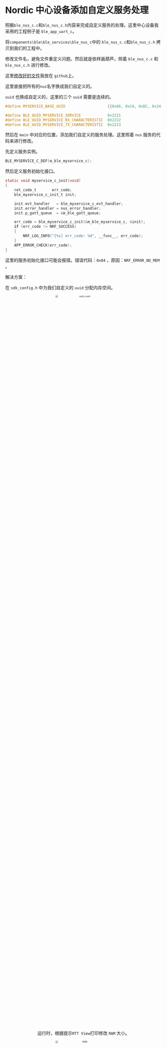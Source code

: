 # Nordic 中心设备添加自定义服务处理



照搬`ble_nus_c.c`和`ble_nus_c.h`内容来完成自定义服务的处理。这里中心设备我采用的工程例子是 `ble_app_uart_c`。



将`components\ble\ble_services\ble_nus_c`中的 `ble_nus_c.c`和`ble_nus_c.h` 拷贝到我们的工程中。

修改文件名，避免文件重定义问题。然后就是依样画葫芦，照着 `ble_nus_c.c` 和 `ble_nus_c.h` 进行修改。

这里[修改好的文件](https://github.com/duapple/nordic_ble_central_custom_services/tree/master)我放在 `github`上。

这里直接把所有的`nus`名字换成我们自定义的。

`uuid` 也换成自定义的，这里的三个 `uuid` 需要是连续的。

```c
#define MYSERVICE_BASE_UUID                   {{0x66, 0xCA, 0xDC, 0x24, 0x0E, 0xE5, 0xA9, 0xE0, 0x93, 0xF3, 0xA3, 0xB5, 0x00, 0x00, 0x40, 0x6E}} /**< Used vendor-specific UUID. */

#define BLE_UUID_MYSERVICE_SERVICE            0x2221                      /**< The UUID of the Nordic UART Service. */
#define BLE_UUID_MYSERVICE_RX_CHARACTERISTIC  0X2222                      /**< The UUID of the RX Characteristic. */
#define BLE_UUID_MYSERVICE_TX_CHARACTERISTIC  0x2223                      /**< The UUID of the TX Characteristic. */
```



然后在 `main` 中对应的位置，添加我们自定义的服务处理。这里照着 `nus` 服务的代码来进行修改。

先定义服务实例。

```c
BLE_MYSERVICE_C_DEF(m_ble_myservice_c);
```

然后定义服务初始化接口。

```c
static void myservice_c_init(void)
{
    ret_code_t       err_code;
    ble_myservice_c_init_t init;

    init.evt_handler   = ble_myservice_c_evt_handler;
    init.error_handler = nus_error_handler;
    init.p_gatt_queue  = &m_ble_gatt_queue;

    err_code = ble_myservice_c_init(&m_ble_myservice_c, &init);
	if (err_code != NRF_SUCCESS)
	{
		NRF_LOG_INFO("[%s] err_code: %d", __func__, err_code);
	}
    APP_ERROR_CHECK(err_code);
}
```

这里的服务初始化接口可能会报错。错误代码：`0x04` ，原因：`NRF_ERROR_NO_MEM` 。

解决方案：

在 `sdk_config.h` 中为我们自定义的 `uuid` 分配内存空间。

<div align=center><img src="https://raw.githubusercontent.com/duapple/Code/master/pic/20210127105458.png" alt="uuid_count" style="zoom:50%;" width="60%" high="60%"/>

运行时，根据提示`RTT View`打印修改 `RAM` 大小。

<div align=center><img src="https://raw.githubusercontent.com/duapple/Code/master/pic/20210127105537.png" alt="RAM" style="zoom:50%;" width="60%" high="60%" />



`void bsp_event_handler(bsp_event_t event)` 事件中添加 断连处理。

```c
void bsp_event_handler(bsp_event_t event)
{
    ret_code_t err_code;

    switch (event)
    {
    case BSP_EVENT_DISCONNECT:

        err_code = sd_ble_gap_disconnect(m_ble_nus_c.conn_handle, \
                                         BLE_HCI_REMOTE_USER_TERMINATED_CONNECTION);
#if ENABLE_BLE_MYSERVICE
        err_code = sd_ble_gap_disconnect(m_ble_myservice_c.conn_handle, \
                                         BLE_HCI_REMOTE_USER_TERMINATED_CONNECTION);
#endif
        if (err_code != NRF_ERROR_INVALID_STATE)
        {
            APP_ERROR_CHECK(err_code);
        }
        break;
}
```



`static void ble_evt_handler(ble_evt_t const * p_ble_evt, void * p_context)` 中添加 连接处理。

经测试，这里不用添加也是可以的。

```c
static void ble_evt_handler(ble_evt_t const * p_ble_evt, void * p_context)
{
    ret_code_t            err_code;
    ble_gap_evt_t const * p_gap_evt = &p_ble_evt->evt.gap_evt;

    switch (p_ble_evt->header.evt_id)
    {
    case BLE_GAP_EVT_CONNECTED:
        // NRF_LOG_INFO("BLE_GAP_EVT_CONNECTED");

        err_code = ble_nus_c_handles_assign(&m_ble_nus_c, p_ble_evt->evt.gap_evt.conn_handle, NULL);
#if ENABLE_BLE_MYSERVICE
        err_code = ble_myservice_c_handles_assign(&m_ble_myservice_c, p_ble_evt->evt.gap_evt.conn_handle, NULL);
#endif
        APP_ERROR_CHECK(err_code);

        err_code = bsp_indication_set(BSP_INDICATE_CONNECTED);
        APP_ERROR_CHECK(err_code);

        // start discovery of services. The NUS Client waits for a discovery result
        err_code = ble_db_discovery_start(&m_db_disc, p_ble_evt->evt.gap_evt.conn_handle);
        APP_ERROR_CHECK(err_code);
        break;
}
```



定义自定义服务的事件处理回调。照着 `nus` 服务的进行修改就好了。

```c
static void ble_myservice_c_evt_handler(ble_myservice_c_t * p_ble_myservice_c, ble_myservice_c_evt_t const * p_ble_myservice_evt)
{
	DEBUG_INFO();
    ret_code_t err_code;

    switch (p_ble_myservice_evt->evt_type)
    {
    case BLE_NUS_C_EVT_DISCOVERY_COMPLETE:
        NRF_LOG_INFO("Myservice Discovery complete.");
        err_code = ble_myservice_c_handles_assign(p_ble_myservice_c, p_ble_myservice_evt->conn_handle, &p_ble_myservice_evt->handles);
        APP_ERROR_CHECK(err_code);

        err_code = ble_myservice_c_tx_notif_enable(p_ble_myservice_c);
        APP_ERROR_CHECK(err_code);
        NRF_LOG_INFO("Connected to device with My Service.");
        break;

    case BLE_NUS_C_EVT_NUS_TX_EVT:
        ble_nus_chars_received_uart_print(p_ble_myservice_evt->p_data, p_ble_myservice_evt->data_len);
        break;

    case BLE_NUS_C_EVT_DISCONNECTED:
        NRF_LOG_INFO("Disconnected.");
        scan_start();
        break;
    }
}
```



在 `uart_event_handle` 回调中，将收到的串口数据发送到我们自定义服务的`Notify` 属性中。

```c
void uart_event_handle(app_uart_evt_t * p_event)
{
    static uint8_t data_array[BLE_NUS_MAX_DATA_LEN];
    static uint16_t index = 0;
    uint32_t ret_val;

    switch (p_event->evt_type)
    {
    /**@snippet [Handling data from UART] */
    case APP_UART_DATA_READY:
        UNUSED_VARIABLE(app_uart_get(&data_array[index]));
        index++;

        if ((data_array[index - 1] == '\n') ||
                (data_array[index - 1] == '\r') ||
                (index >= (m_ble_nus_max_data_len)))
        {
            NRF_LOG_DEBUG("Ready to send data over BLE NUS");
            NRF_LOG_HEXDUMP_DEBUG(data_array, index);

            do
            {
            /*****************自定义服务**********************/
                ret_val = ble_myservice_c_string_send(&m_ble_myservice_c, data_array, index);
				if ( (ret_val != NRF_ERROR_INVALID_STATE) && (ret_val != NRF_ERROR_RESOURCES) )
                {
                    APP_ERROR_CHECK(ret_val);
                }
                /*******************end********************/
                ret_val = ble_nus_c_string_send(&m_ble_nus_c, data_array, index);
                if ( (ret_val != NRF_ERROR_INVALID_STATE) && (ret_val != NRF_ERROR_RESOURCES) )
                {
                    APP_ERROR_CHECK(ret_val);
                }
            } while (ret_val == NRF_ERROR_RESOURCES);

            index = 0;
        }
        break;
}
```



在发现模块回调处理中添加我们自定义服务的处理函数。

```c
static void db_disc_handler(ble_db_discovery_evt_t * p_evt)
{
    ble_nus_c_on_db_disc_evt(&m_ble_nus_c, p_evt);

    ble_myservice_c_on_db_disc_evt(&m_ble_myservice_c, p_evt);
}
```



自此。我们在中心设备上的处理外围设备的自定义服务的代码就添加好了。

外围设备服务如下，都是 `nus` 服务基础上进行修改的。相当于我们自己新建了另外一个 `nus` 服务。



<div align=center><img src="https://raw.githubusercontent.com/duapple/Code/master/pic/20210127105703.png" alt="Screenshot_2021-01-26-00-03-53-103_no.nordicsemi." style="zoom: 33%;"  width="40%" high="40%"/>

这里我的自定义服务是在 `Nordic 52810` 上跑的。然后将 `Nordic 52840` 作为中心设备来连接这个外围设备。`UART Service` 用工程中原有的。然后`Unknown Service` 采用我们自己的服务处理来进行连接和处理。

这里中心设备为`Nordic Downgle` ，通过串口连接PC， PC串口助手发送数据到 `Downgle`，然后 `Downgle` 会通过 `NUS` 和 `MYSERVICE`  两个服务将串口接收到的数据发送到外围设备对应的两个服务上。

这里DB发现模块，会在建立连接后，按照我们设置的 `uuid` 来依次发现我们定义的服务，并建立连接。

这里，外围设备上对应服务的回数据处理回调（`nus_new_data_handler` 和 `nus_data_handler`）接收到了来自中心设备的两个服务处理的数据。

<div align=center><img src="https://github.com/duapple/Code/blob/master/pic/20210127105733.png?raw=true" alt="Screenshot_2021-01-26-00-03-53-103_no.nordicsemi." style="zoom: 33%;" width="80%" high="80%"/>